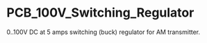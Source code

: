 # PCB_100V_Switching_Regulator
0..100V DC at 5 amps switching (buck) regulator for AM transmitter.  
